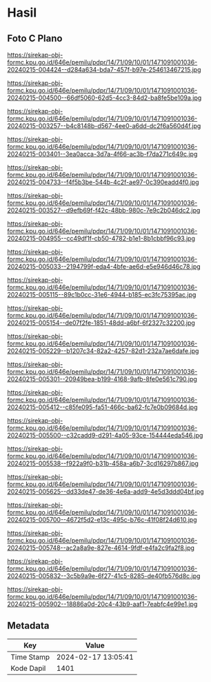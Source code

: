 # Hasil

## Foto C Plano

https://sirekap-obj-formc.kpu.go.id/646e/pemilu/pdpr/14/71/09/10/01/1471091001036-20240215-004424--d284a634-bda7-457f-b97e-254613467215.jpg

https://sirekap-obj-formc.kpu.go.id/646e/pemilu/pdpr/14/71/09/10/01/1471091001036-20240215-004500--66df5060-62d5-4cc3-84d2-ba8fe5be109a.jpg

https://sirekap-obj-formc.kpu.go.id/646e/pemilu/pdpr/14/71/09/10/01/1471091001036-20240215-003257--b4c8148b-d567-4ee0-a6dd-dc2f6a560d4f.jpg

https://sirekap-obj-formc.kpu.go.id/646e/pemilu/pdpr/14/71/09/10/01/1471091001036-20240215-003401--3ea0acca-3d7a-4f66-ac3b-f7da271c649c.jpg

https://sirekap-obj-formc.kpu.go.id/646e/pemilu/pdpr/14/71/09/10/01/1471091001036-20240215-004733--f4f5b3be-544b-4c2f-ae97-0c390eadd4f0.jpg

https://sirekap-obj-formc.kpu.go.id/646e/pemilu/pdpr/14/71/09/10/01/1471091001036-20240215-003527--d9efb69f-f42c-48bb-980c-7e9c2b046dc2.jpg

https://sirekap-obj-formc.kpu.go.id/646e/pemilu/pdpr/14/71/09/10/01/1471091001036-20240215-004955--cc49df1f-cb50-4782-b1e1-8b1cbbf96c93.jpg

https://sirekap-obj-formc.kpu.go.id/646e/pemilu/pdpr/14/71/09/10/01/1471091001036-20240215-005033--2194799f-eda4-4bfe-ae6d-e5e946d46c78.jpg

https://sirekap-obj-formc.kpu.go.id/646e/pemilu/pdpr/14/71/09/10/01/1471091001036-20240215-005115--89c1b0cc-31e6-4944-b185-ec3fc75395ac.jpg

https://sirekap-obj-formc.kpu.go.id/646e/pemilu/pdpr/14/71/09/10/01/1471091001036-20240215-005154--de07f2fe-1851-48dd-a6bf-6f2327c32200.jpg

https://sirekap-obj-formc.kpu.go.id/646e/pemilu/pdpr/14/71/09/10/01/1471091001036-20240215-005229--b1207c34-82a2-4257-82d1-232a7ae6dafe.jpg

https://sirekap-obj-formc.kpu.go.id/646e/pemilu/pdpr/14/71/09/10/01/1471091001036-20240215-005301--20949bea-b199-4168-9afb-8fe0e561c790.jpg

https://sirekap-obj-formc.kpu.go.id/646e/pemilu/pdpr/14/71/09/10/01/1471091001036-20240215-005412--c85fe095-fa51-466c-ba62-fc7e0b09684d.jpg

https://sirekap-obj-formc.kpu.go.id/646e/pemilu/pdpr/14/71/09/10/01/1471091001036-20240215-005500--c32cadd9-d291-4a05-93ce-154444eda546.jpg

https://sirekap-obj-formc.kpu.go.id/646e/pemilu/pdpr/14/71/09/10/01/1471091001036-20240215-005538--f922a9f0-b31b-458a-a6b7-3cd16297b867.jpg

https://sirekap-obj-formc.kpu.go.id/646e/pemilu/pdpr/14/71/09/10/01/1471091001036-20240215-005625--dd33de47-de36-4e6a-add9-4e5d3ddd04bf.jpg

https://sirekap-obj-formc.kpu.go.id/646e/pemilu/pdpr/14/71/09/10/01/1471091001036-20240215-005700--4672f5d2-e13c-495c-b76c-41f08f24d610.jpg

https://sirekap-obj-formc.kpu.go.id/646e/pemilu/pdpr/14/71/09/10/01/1471091001036-20240215-005748--ac2a8a9e-827e-4614-9fdf-e4fa2c9fa2f8.jpg

https://sirekap-obj-formc.kpu.go.id/646e/pemilu/pdpr/14/71/09/10/01/1471091001036-20240215-005832--3c5b9a9e-6f27-41c5-8285-de40fb576d8c.jpg

https://sirekap-obj-formc.kpu.go.id/646e/pemilu/pdpr/14/71/09/10/01/1471091001036-20240215-005902--18886a0d-20c4-43b9-aaf1-7eabfc4e99e1.jpg


## Metadata

| Key        | Value               |
| ---------- | ------------------- |
| Time Stamp | 2024-02-17 13:05:41 |
| Kode Dapil | 1401                |



